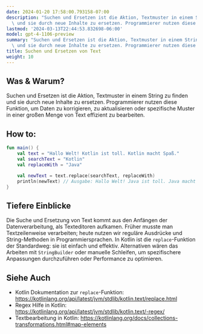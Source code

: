 ```yaml
---
date: 2024-01-20 17:58:00.793158-07:00
description: "Suchen und Ersetzen ist die Aktion, Textmuster in einem String zu finden\
  \ und sie durch neue Inhalte zu ersetzen. Programmierer nutzen diese Funktion, um\u2026"
lastmod: '2024-03-13T22:44:53.832698-06:00'
model: gpt-4-1106-preview
summary: "Suchen und Ersetzen ist die Aktion, Textmuster in einem String zu finden\
  \ und sie durch neue Inhalte zu ersetzen. Programmierer nutzen diese Funktion, um\u2026"
title: Suchen und Ersetzen von Text
weight: 10
---
```


## Was & Warum?
Suchen und Ersetzen ist die Aktion, Textmuster in einem String zu finden und sie durch neue Inhalte zu ersetzen. Programmierer nutzen diese Funktion, um Daten zu korrigieren, zu aktualisieren oder spezifische Muster in einer großen Menge von Text effizient zu bearbeiten.

## How to:
```kotlin
fun main() {
    val text = "Hallo Welt! Kotlin ist toll. Kotlin macht Spaß."
    val searchText = "Kotlin"
    val replaceWith = "Java"

    val newText = text.replace(searchText, replaceWith)
    println(newText) // Ausgabe: Hallo Welt! Java ist toll. Java macht Spaß.
}
```

## Tiefere Einblicke
Die Suche und Ersetzung von Text kommt aus den Anfängen der Datenverarbeitung, als Texteditoren aufkamen. Früher musste man Textzeilenweise verarbeiten; heute nutzen wir reguläre Ausdrücke und String-Methoden in Programmiersprachen. In Kotlin ist die `replace`-Funktion der Standardweg: sie ist einfach und effektiv. Alternativen wären das Arbeiten mit `StringBuilder` oder manuelle Schleifen, um spezifischere Anpassungen durchzuführen oder Performance zu optimieren.

## Siehe Auch
- Kotlin Dokumentation zur `replace`-Funktion: https://kotlinlang.org/api/latest/jvm/stdlib/kotlin.text/replace.html
- Regex Hilfe in Kotlin: https://kotlinlang.org/api/latest/jvm/stdlib/kotlin.text/-regex/
- Textbearbeitung in Kotlin: https://kotlinlang.org/docs/collections-transformations.html#map-elements
